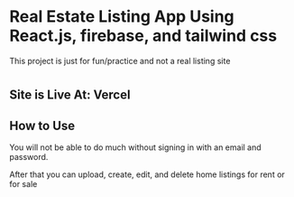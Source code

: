 # Real Estate Listing App Using React.js, firebase, and tailwind css

This project is just for fun/practice and not a real listing site 

#

## Site is Live At: Vercel

    

## How to Use

You will not be able to do much without signing in with an email and password.

After that you can upload, create, edit, and delete home listings for rent or for sale  
